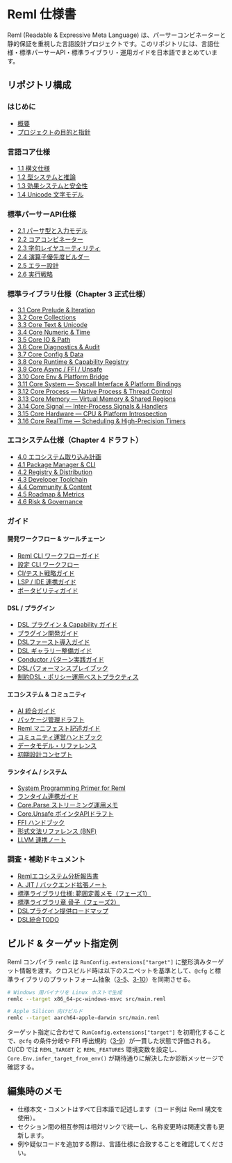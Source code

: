 # Reml 仕様書

Reml (Readable & Expressive Meta Language) は、パーサーコンビネーターと静的保証を重視した言語設計プロジェクトです。このリポジトリには、言語仕様・標準パーサーAPI・標準ライブラリ・運用ガイドを日本語でまとめています。

## リポジトリ構成

### はじめに

- [概要](0-1-overview.md)
- [プロジェクトの目的と指針](0-2-project-purpose.md)

### 言語コア仕様

- [1.1 構文仕様](1-1-syntax.md)
- [1.2 型システムと推論](1-2-types-Inference.md)
- [1.3 効果システムと安全性](1-3-effects-safety.md)
- [1.4 Unicode 文字モデル](1-4-test-unicode-model.md)

### 標準パーサーAPI仕様

- [2.1 パーサ型と入力モデル](2-1-parser-type.md)
- [2.2 コアコンビネーター](2-2-core-combinator.md)
- [2.3 字句レイヤユーティリティ](2-3-lexer.md)
- [2.4 演算子優先度ビルダー](2-4-op-builder.md)
- [2.5 エラー設計](2-5-error.md)
- [2.6 実行戦略](2-6-execution-strategy.md)

### 標準ライブラリ仕様（Chapter 3 正式仕様）

- [3.1 Core Prelude & Iteration](3-1-core-prelude-iteration.md)
- [3.2 Core Collections](3-2-core-collections.md)
- [3.3 Core Text & Unicode](3-3-core-text-unicode.md)
- [3.4 Core Numeric & Time](3-4-core-numeric-time.md)
- [3.5 Core IO & Path](3-5-core-io-path.md)
- [3.6 Core Diagnostics & Audit](3-6-core-diagnostics-audit.md)
- [3.7 Core Config & Data](3-7-core-config-data.md)
- [3.8 Core Runtime & Capability Registry](3-8-core-runtime-capability.md)
- [3.9 Core Async / FFI / Unsafe](3-9-core-async-ffi-unsafe.md)
- [3.10 Core Env & Platform Bridge](3-10-core-env.md)
- [3.11 Core System — Syscall Interface & Platform Bindings](3-11-core-system.md)
- [3.12 Core Process — Native Process & Thread Control](3-12-core-process.md)
- [3.13 Core Memory — Virtual Memory & Shared Regions](3-13-core-memory.md)
- [3.14 Core Signal — Inter-Process Signals & Handlers](3-14-core-signal.md)
- [3.15 Core Hardware — CPU & Platform Introspection](3-15-core-hardware.md)
- [3.16 Core RealTime — Scheduling & High-Precision Timers](3-16-core-realtime.md)

### エコシステム仕様（Chapter 4 ドラフト）

- [4.0 エコシステム取り込み計画](4-0-ecosystem-integration-plan.md)
- [4.1 Package Manager & CLI](4-1-package-manager-cli.md)
- [4.2 Registry & Distribution](4-2-registry-distribution.md)
- [4.3 Developer Toolchain](4-3-developer-toolchain.md)
- [4.4 Community & Content](4-4-community-content.md)
- [4.5 Roadmap & Metrics](4-5-roadmap-metrics.md)
- [4.6 Risk & Governance](4-6-risk-governance.md)

### ガイド

#### 開発ワークフロー & ツールチェーン

- [Reml CLI ワークフローガイド](guides/cli-workflow.md)
- [設定 CLI ワークフロー](guides/config-cli.md)
- [CI/テスト戦略ガイド](guides/ci-strategy.md)
- [LSP / IDE 連携ガイド](guides/lsp-integration.md)
- [ポータビリティガイド](guides/portability.md)

#### DSL / プラグイン

- [DSL プラグイン & Capability ガイド](guides/DSL-plugin.md)
- [プラグイン開発ガイド](guides/plugin-authoring.md)
- [DSLファースト導入ガイド](guides/dsl-first-guide.md)
- [DSL ギャラリー整備ガイド](guides/dsl-gallery.md)
- [Conductor パターン実践ガイド](guides/conductor-pattern.md)
- [DSLパフォーマンスプレイブック](guides/dsl-performance-playbook.md)
- [制約DSL・ポリシー運用ベストプラクティス](guides/constraint-dsl-best-practices.md)

#### エコシステム & コミュニティ

- [AI 統合ガイド](guides/ai-integration.md)
- [パッケージ管理ドラフト](guides/package-management.md)
- [Reml マニフェスト記述ガイド](guides/manifest-authoring.md)
- [コミュニティ運営ハンドブック](guides/community-handbook.md)
- [データモデル・リファレンス](guides/data-model-reference.md)
- [初期設計コンセプト](guides/early-design-concepts.md)

#### ランタイム / システム

- [System Programming Primer for Reml](guides/system-programming-primer.md)
- [ランタイム連携ガイド](guides/runtime-bridges.md)
- [Core.Parse ストリーミング運用メモ](guides/core-parse-streaming.md)
- [Core.Unsafe ポインタAPIドラフト](guides/core-unsafe-ptr-api-draft.md)
- [FFI ハンドブック](guides/reml-ffi-handbook.md)
- [形式文法リファレンス (BNF)](guides/formal-grammar-bnf.md)
- [LLVM 連携ノート](guides/llvm-integration-notes.md)

### 調査・補助ドキュメント

- [Remlエコシステム分析報告書](reml-ecosystem-analysis.md)
- [A. JIT / バックエンド拡張ノート](notes/a-jit.md)
- [標準ライブラリ仕様: 範囲定義メモ（フェーズ1）](notes/core-library-scope.md)
- [標準ライブラリ章 骨子（フェーズ2）](notes/core-library-outline.md)
- [DSLプラグイン提供ロードマップ](notes/dsl-plugin-roadmap.md)
- [DSL統合TODO](todo-dsl-integration.md)

## ビルド & ターゲット指定例

Reml コンパイラ `remlc` は `RunConfig.extensions["target"]` に整形済みターゲット情報を渡す。クロスビルド時は以下のスニペットを基準として、`@cfg` と標準ライブラリのプラットフォーム抽象（[3-5](3-5-core-io-path.md)、[3-10](3-10-core-env.md)）を同期させる。

```bash
# Windows 用バイナリを Linux ホストで生成
remlc --target x86_64-pc-windows-msvc src/main.reml

# Apple Silicon 向けビルド
remlc --target aarch64-apple-darwin src/main.reml
```

ターゲット指定に合わせて `RunConfig.extensions["target"]` を初期化することで、`@cfg` の条件分岐や FFI 呼出規約（[3-9](3-9-core-async-ffi-unsafe.md)）が一貫した状態で評価される。CI/CD では `REML_TARGET` と `REML_FEATURES` 環境変数を設定し、`Core.Env.infer_target_from_env()` が期待通りに解決したか診断メッセージで確認する。


## 編集時のメモ

- 仕様本文・コメントはすべて日本語で記述します（コード例は Reml 構文を使用）。
- セクション間の相互参照は相対リンクで統一し、名称変更時は関連文書も更新します。
- 例や疑似コードを追加する際は、言語仕様に合致することを確認してください。
